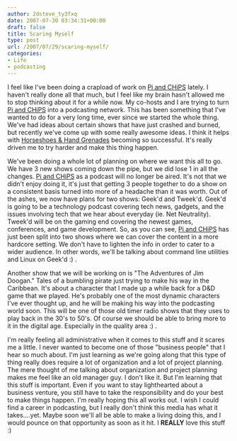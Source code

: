 ```yaml
---
author: 2dsteve_ty3fxq
date: 2007-07-30 03:34:31+00:00
draft: false
title: Scaring Myself
type: post
url: /2007/07/29/scaring-myself/
categories:
- Life
- podcasting
---
```


I feel like I've been doing a crapload of work on [Pi and CHiPS](http://www.piandchips.com) lately. I haven't really done all that much, but I feel like my brain hasn't allowed me to stop thinking about it for a while now. My co-hosts and I are trying to turn [Pi and CHiPS](http://www.piandchips.com) into a podcasting network. This has been something that I've wanted to do for a very long time, ever since we started the whole thing. We've had ideas about certain shows that have just crashed and burned, but recently we've come up with some really awesome ideas. I think it helps with [Horseshoes & Hand Grenades](http://www.horseshoes-handgrenades.com) becoming so successful. It's really driven me to try harder and make this thing happen.

We've been doing a whole lot of planning on where we want this all to go. We have 3 new shows coming down the pipe, but we did lose 1 in all the changes. [Pi and CHiPS](http://www.piandchips.com) as a podcast will no longer be aired. It's not that we didn't enjoy doing it, it's just that getting 3 people together to do a show on a consistent basis turned into more of a headache than it was worth. Out of the ashes, we now have plans for two shows: Geek'd and Tweek'd. Geek'd is going to be a technology podcast covering tech news, gadgets, and the issues involving tech that we hear about everyday (ie. Net Neutrality). Tweek'd will be on the gaming end covering the newest games, conferences, and game development. So, as you can see, [Pi and CHiPS](http://www.piandchips.com) has just been split into two shows where we can cover the content in a more hardcore setting. We don't have to lighten the info in order to cater to a wider audience. In other words, we'll be talking about command line utilities and Linux on Geek'd :) .

Another show that we will be working on is "The Adventures of Jim Doogan." Tales of a bumbling pirate just trying to make his way in the Caribbean. It's about a character that I made up a while back for a D&D game that we played. He's probably one of the most dynamic characters I've ever thought up, and he will be making his way into the podcasting world soon. This will be one of those old timer radio shows that they uses to play back in the 30's to 50's. Of course we should be able to bring more to it in the digital age. Especially in the quality area :) .

I'm really feeling all administrative when it comes to this stuff and it scares me a little. I never wanted to become one of those "business people" that I hear so much about. I'm just learning as we're going along that this type of thing really does require a lot of organization and a lot of project planning. The mere thought of me talking about organization and project planning makes me feel like an old manager guy. I don't like it. But I'm learning that this stuff is important. Even if you want to stay lighthearted about a business venture, you still have to take the responsibility and do your best to make things happen. I'm really hoping this all works out. I wish I could find a career in podcasting, but I really don't think this media has what it takes....yet. Maybe soon we'll all be able to make a living doing this, and I would pounce on that opportunity as soon as it hit. I **REALLY** love this stuff :)
